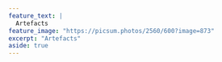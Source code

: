 ```yaml
---
feature_text: |
  Artefacts
feature_image: "https://picsum.photos/2560/600?image=873"
excerpt: "Artefacts"
aside: true
---
```


